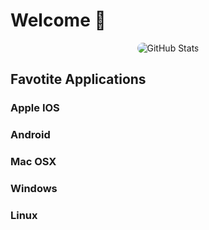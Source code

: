 # Welcome 👋

<div align="center">
  <img src="https://github-readme-stats.vercel.app/api?username=Mr3ENTLEY&show_icons=true&theme=radical&bg_color=0d1117&title_color=58a6ff&text_color=c9d1d9&icon_color=79ff97&hide_border=true" alt="GitHub Stats" style="border-radius: 25px; box-shadow: 0px 0px 25px rgba(255, 255, 255, 0.3);">
</div>

## Favotite Applications

### Apple IOS


### Android


### Mac OSX


### Windows 


### Linux

